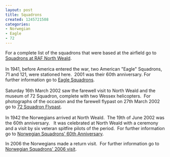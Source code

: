 ```yaml
---
layout: post
title: Squadrons
created: 1245721508
categories:
- Norwegian
- Eagle
- 72
---
```

<p>For a complete list of the squadrons that were based at the airfield go to <a href="/content/squadrons-0">Squadrons at RAF North Weald</a>.&nbsp;&nbsp;&nbsp; <br /><br />In 1941, before America entered the war, two American &quot;Eagle&quot; Squadrons, 71 and 121, were stationed here.&nbsp; 2001 was their 60th anniversary. For further information go to <a href="/content/eagle-squadrons">Eagle Squadrons</a>.&nbsp;&nbsp;&nbsp; <br /><br />Saturday 16th March 2002 saw the farewell visit to North Weald and the museum of 72 Squadron, complete with two Wessex helicopters.&nbsp; For photographs of the occasion and the farewell flypast on 27th March 2002 go to <a href="/content/72-squadron-flypast">72 Squadron Flypast</a>.<br /><br />In 1942 the Norwegians arrived at North Weald.&nbsp; The 19th of June 2002 was the 60th anniversary.&nbsp;&nbsp; It was celebrated at North Weald with a ceremony and a visit by six veteran spitfire pilots of the period.&nbsp; For further information go to <a href="/content/norwegian-squadrons-60th-anniversary">Norwegian Squadrons' 60th Anniversary</a>.</p><p>In 2006 the Norwegians made a return visit.&nbsp; For further information go to <a href="/content/norwegian-squadrons-2006-visit">Norwegian Squadrons' 2006 visit</a>.</p>
